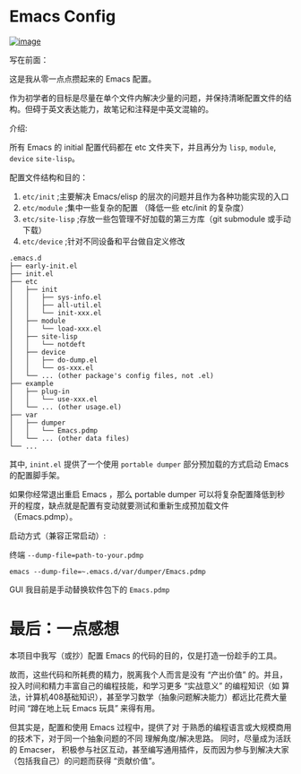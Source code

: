 # Emacs Config
[![image](https://img.shields.io/github/license/ingtshan/emacs-test)](https://github.com/ingtshan/emacs-test/blob/main/LICENSE)

写在前面：

这是我从零一点点攒起来的 Emacs 配置。

作为初学者的目标是尽量在单个文件内解决少量的问题，并保持清晰配置文件的结构。但碍于英文表达能力，故笔记和注释是中英文混输的。

介绍:

所有 Emacs 的 initial 配置代码都在 etc 文件夹下，并且再分为 `lisp`, `module`, `device` `site-lisp`。

配置文件结构和目的：

1. `etc/init`      ;主要解决 Emacs/elisp 的层次的问题并且作为各种功能实现的入口
2. `etc/module`    ;集中一些复杂的配置 （降低一些 etc/init 的复杂度）
3. `etc/site-lisp` ;存放一些包管理不好加载的第三方库（git submodule 或手动下载）
4. `etc/device`    ;针对不同设备和平台做自定义修改
```
.emacs.d
├── early-init.el
├── init.el
├── etc
│   ├── init
│   │   ├── sys-info.el
│   │   ├── all-util.el
│   │   └── init-xxx.el
│   ├── module
│   │   └── load-xxx.el
│   ├── site-lisp
│   │   └── notdeft
│   ├── device
│   │   ├── do-dump.el
│   │   └── os-xxx.el
│   └── ... (other package's config files, not .el)
├── example
│   ├── plug-in
│   │   └── use-xxx.el
│   └── ... (other usage.el)
├── var
│   ├── dumper
│   │   └── Emacs.pdmp
│   └── ... (other data files)
└── ...
```

其中, `inint.el` 提供了一个使用 `portable dumper` 部分预加载的方式启动 Emacs 的配置脚手架。

如果你经常退出重启 Emacs ，那么 portable dumper 可以将复杂配置降低到秒开的程度，缺点就是配置有变动就要测试和重新生成预加载文件（Emacs.pdmp）。

启动方式（兼容正常启动）:

终端 `--dump-file=path-to-your.pdmp`

```shell
emacs --dump-file=~.emacs.d/var/dumper/Emacs.pdmp
```

GUI 我目前是手动替换软件包下的 `Emacs.pdmp`

# 最后：一点感想

本项目中我写（或抄）配置 Emacs 的代码的目的，仅是打造一份趁手的工具。

故而，这些代码和所耗费的精力，脱离我个人而言是没有 “产出价值” 的。并且，投入时间和精力丰富自己的编程技能，和学习更多 “实战意义” 的编程知识（如 算法，计算机408基础知识），甚至学习数学（抽象问题解决能力）都远比花费大量时间 “蹲在地上玩 Emacs 玩具” 来得有用。

但其实是，配置和使用 Emacs 过程中，提供了对
于熟悉的编程语言或大规模商用的技术下，对于同一个抽象问题的不同 理解角度/解决思路。 同时，尽量成为活跃的 Emacser， 积极参与社区互动，甚至编写通用插件，反而因为参与到解决大家（包括我自己）的问题而获得 “贡献价值”。
